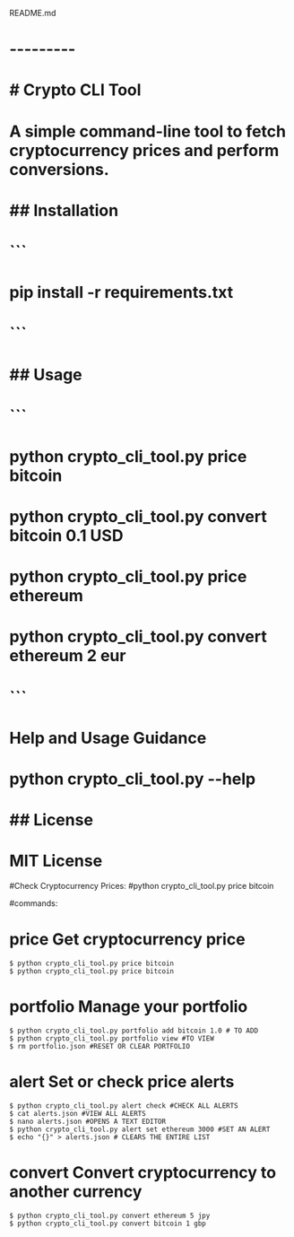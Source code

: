 README.md

# ---------

# # Crypto CLI Tool

# A simple command-line tool to fetch cryptocurrency prices and perform conversions.

#

# ## Installation

# ```

# pip install -r requirements.txt

# ```

#

# ## Usage

# ```

# python crypto_cli_tool.py price bitcoin

# python crypto_cli_tool.py convert bitcoin 0.1 USD

# python crypto_cli_tool.py price ethereum

# python crypto_cli_tool.py convert ethereum 2 eur

# ```

# Help and Usage Guidance

# python crypto_cli_tool.py --help

#

# ## License

# MIT License

#Check Cryptocurrency Prices:
#python crypto_cli_tool.py price bitcoin

#commands:

# price Get cryptocurrency price

    $ python crypto_cli_tool.py price bitcoin
    $ python crypto_cli_tool.py price bitcoin

# portfolio Manage your portfolio

    $ python crypto_cli_tool.py portfolio add bitcoin 1.0 # TO ADD
    $ python crypto_cli_tool.py portfolio view #TO VIEW
    $ rm portfolio.json #RESET OR CLEAR PORTFOLIO

# alert Set or check price alerts

    $ python crypto_cli_tool.py alert check #CHECK ALL ALERTS
    $ cat alerts.json #VIEW ALL ALERTS
    $ nano alerts.json #OPENS A TEXT EDITOR
    $ python crypto_cli_tool.py alert set ethereum 3000 #SET AN ALERT
    $ echo "{}" > alerts.json # CLEARS THE ENTIRE LIST

# convert Convert cryptocurrency to another currency

    $ python crypto_cli_tool.py convert ethereum 5 jpy
    $ python crypto_cli_tool.py convert bitcoin 1 gbp
